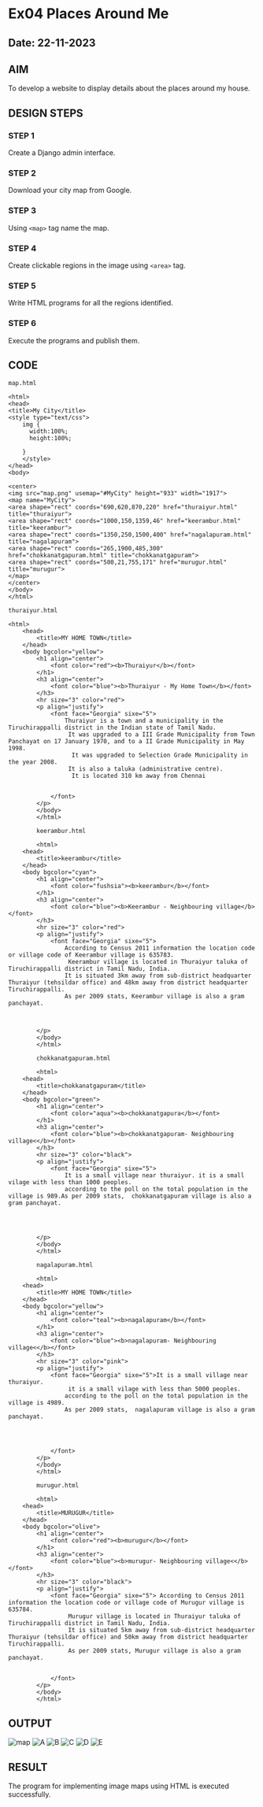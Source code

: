 # Ex04 Places Around Me
## Date: 22-11-2023

## AIM
To develop a website to display details about the places around my house.

## DESIGN STEPS

### STEP 1
Create a Django admin interface.

### STEP 2
Download your city map from Google.

### STEP 3
Using ```<map>``` tag name the map.

### STEP 4
Create clickable regions in the image using ```<area>``` tag.

### STEP 5
Write HTML programs for all the regions identified.

### STEP 6
Execute the programs and publish them.

## CODE
```
map.html

<html>
<head>
<title>My City</title>
<style type="text/css">
    img {
      width:100%;
      height:100%;
      
    }
    </style>    
</head>
<body>

<center>
<img src="map.png" usemap="#MyCity" height="933" width="1917">
<map name="MyCity">
<area shape="rect" coords="690,620,870,220" href="thuraiyur.html" title="thuraiyur">
<area shape="rect" coords="1000,150,1359,46" href="keerambur.html" title="keerambur">
<area shape="rect" coords="1350,250,1500,400" href="nagalapuram.html" title="nagalapuram">
<area shape="rect" coords="265,1900,485,300" href="chokkanatgapuram.html" title="chokkanatgapuram">
<area shape="rect" coords="500,21,755,171" href="murugur.html" title="murugur">
</map>
</center>
</body>
</html>

thuraiyur.html

<html>
    <head>
        <title>MY HOME TOWN</title>
    </head>
    <body bgcolor="yellow">
        <h1 align="center">
            <font color="red"><b>Thuraiyur</b></font>
        </h1>
        <h3 align="center">
            <font color="blue"><b>Thuraiyur - My Home Town</b></font>
        </h3>
        <hr size="3" color="red">
        <p align="justify">
            <font face="Georgia" sixe="5">
                Thuraiyur is a town and a municipality in the Tiruchirappalli district in the Indian state of Tamil Nadu.
                 It was upgraded to a III Grade Municipality from Town Panchayat on 17 January 1970, and to a II Grade Municipality in May 1998.
                  It was upgraded to Selection Grade Municipality in the year 2008.
                 It is also a taluka (administrative centre).
                  It is located 310 km away from Chennai


            </font>
        </p>
        </body>
        </html>

        keerambur.html

        <html>
    <head>
        <title>keerambur</title>
    </head>
    <body bgcolor="cyan">
        <h1 align="center">
            <font color="fushsia"><b>keerambur</b></font>
        </h1>
        <h3 align="center">
            <font color="blue"><b>Keerambur - Neighbouring village</b></font>
        </h3>
        <hr size="3" color="red">
        <p align="justify">
            <font face="Georgia" sixe="5">
                According to Census 2011 information the location code or village code of Keerambur village is 635783.
                 Keerambur village is located in Thuraiyur taluka of Tiruchirappalli district in Tamil Nadu, India. 
                It is situated 3km away from sub-district headquarter Thuraiyur (tehsildar office) and 48km away from district headquarter Tiruchirappalli. 
                As per 2009 stats, Keerambur village is also a gram panchayat.


                
        </p>
        </body>
        </html>

        chokkanatgapuram.html

        <html>
    <head>
        <title>chokkanatgapuram</title>
    </head>
    <body bgcolor="green">
        <h1 align="center">
            <font color="aqua"><b>chokkanatgapura</b></font>
        </h1>
        <h3 align="center">
            <font color="blue"><b>chokkanatgapuram- Neighbouring village<</b></font>
        </h3>
        <hr size="3" color="black">
        <p align="justify">
            <font face="Georgia" sixe="5">
                It is a small village near thuraiyur. it is a small vilage with less than 1000 peoples.
                according to the poll on the total population in the village is 989.As per 2009 stats,  chokkanatgapuram village is also a gram panchayat.

                

                
        </p>
        </body>
        </html>

        nagalapuram.html

        <html>
    <head>
        <title>MY HOME TOWN</title>
    </head>
    <body bgcolor="yellow">
        <h1 align="center">
            <font color="teal"><b>nagalapuram</b></font>
        </h1>
        <h3 align="center">
            <font color="blue"><b>nagalapuram- Neighbouring village<</b></font>
        </h3>
        <hr size="3" color="pink">
        <p align="justify">
            <font face="Georgia" sixe="5">It is a small village near thuraiyur.
                 it is a small vilage with less than 5000 peoples.
                according to the poll on the total population in the village is 4989.
                As per 2009 stats,  nagalapuram village is also a gram panchayat.

                
                

            </font>
        </p>
        </body>
        </html>

        murugur.html

        <html>
    <head>
        <title>MURUGUR</title>
    </head>
    <body bgcolor="olive">
        <h1 align="center">
            <font color="red"><b>murugur</b></font>
        </h1>
        <h3 align="center">
            <font color="blue"><b>murugur- Neighbouring village<</b></font>
        </h3>
        <hr size="3" color="black">
        <p align="justify">
            <font face="Georgia" sixe="5"> According to Census 2011 information the location code or village code of Murugur village is 635784.
                 Murugur village is located in Thuraiyur taluka of Tiruchirappalli district in Tamil Nadu, India.
                 It is situated 5km away from sub-district headquarter Thuraiyur (tehsildar office) and 50km away from district headquarter Tiruchirappalli.
                 As per 2009 stats, Murugur village is also a gram panchayat.
                

            </font>
        </p>
        </body>
        </html>

```



## OUTPUT
![map](https://github.com/Prasanavausdevan/NearMe/assets/144870579/a3345fda-915c-45da-92ec-ad68c8d9f788)
![A](https://github.com/Prasanavausdevan/NearMe/assets/144870579/efc0e3f0-e378-4ac2-b009-002c348f153d)
![B](https://github.com/Prasanavausdevan/NearMe/assets/144870579/d4ec3642-d09c-4549-972d-5721178c808d)
![C](https://github.com/Prasanavausdevan/NearMe/assets/144870579/0d976fd6-0e0a-42d0-ac00-70eafe3b6ff4)
![D](https://github.com/Prasanavausdevan/NearMe/assets/144870579/2910b15f-a14d-453d-96d1-44085ce92d87)
![E](https://github.com/Prasanavausdevan/NearMe/assets/144870579/5569b726-a457-49cb-9cee-5fd5a682123a)







## RESULT
The program for implementing image maps using HTML is executed successfully.
